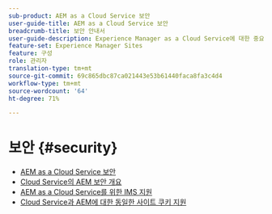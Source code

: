 ```yaml
---
sub-product: AEM as a Cloud Service 보안
user-guide-title: AEM as a Cloud Service 보안
breadcrumb-title: 보안 안내서
user-guide-description: Experience Manager as a Cloud Service에 대한 중요 보안 항목에 대해 알아봅니다.
feature-set: Experience Manager Sites
feature: 구성
role: 관리자
translation-type: tm+mt
source-git-commit: 69c865dbc87ca021443e53b61440faca8fa3c4d4
workflow-type: tm+mt
source-wordcount: '64'
ht-degree: 71%

---
```



# 보안 {#security}

+ [AEM as a Cloud Service 보안](/help/security/home.md)
+ [Cloud Service의 AEM 보안 개요](/help/security/cloud-service-security-overview.md)
+ [AEM as a Cloud Service를 위한 IMS 지원](ims-support.md)
+ [Cloud Service과 AEM에 대한 동일한 사이트 쿠키 지원](/help/security/same-site-cookie-support.md)
